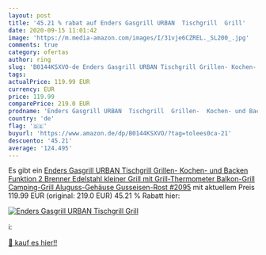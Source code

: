 ```yaml
---
layout: post
title: '45.21 % rabat auf Enders Gasgrill URBAN  Tischgrill  Grill'
date: 2020-09-15 11:01:42
image: 'https://m.media-amazon.com/images/I/31vje6CZREL._SL200_.jpg'
comments: true
category: ofertas
author: ring
slug: 'B0144KSXVO-de Enders Gasgrill URBAN Tischgrill Grillen- Kochen- und...'
tags: 
actualPrice: 119.99 EUR
currency: EUR
price: 119.99
comparePrice: 219.0 EUR
prodname: 'Enders Gasgrill URBAN  Tischgrill  Grillen-  Kochen- und Backen Funktion  2 Brenner Edelstahl  kleiner Grill mit Grill-Thermometer  Balkon-Grill  Camping-Grill  Aluguss-Gehäuse  Gusseisen-Rost  #2095'
country: 'de'
flag: '🇩🇪'
buyurl: 'https://www.amazon.de/dp/B0144KSXVO/?tag=tolees0ca-21'
descuento: '45.21'
average: '124.495'
---
```


Es gibt ein [Enders Gasgrill URBAN  Tischgrill  Grillen-  Kochen- und Backen Funktion  2 Brenner Edelstahl  kleiner Grill mit Grill-Thermometer  Balkon-Grill  Camping-Grill  Aluguss-Gehäuse  Gusseisen-Rost  #2095](https://www.amazon.de/dp/B0144KSXVO/?tag=tolees0ca-21) mit aktuellem Preis 119.99 EUR (original: 219.0 EUR) 45.21 % Rabatt hier:

[![Enders Gasgrill URBAN  Tischgrill  Grill](https://m.media-amazon.com/images/I/31vje6CZREL._SL200_.jpg)](https://www.amazon.de/dp/B0144KSXVO/?tag=tolees0ca-21)

ℹ️:


[🛒 kauf es hier!!](https://www.amazon.de/dp/B0144KSXVO/?tag=tolees0ca-21)
